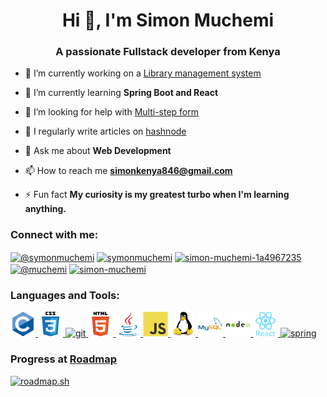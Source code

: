 <h1 align="center">Hi 👋, I'm Simon Muchemi</h1>
<h3 align="center">A passionate Fullstack developer from Kenya</h3>

- 🔭 I’m currently working on a [Library management system](https://github.com/SymonMuchemi/my-book-shelf)

- 🌱 I’m currently learning **Spring Boot and React**

- 🤝 I’m looking for help with [Multi-step form](https://github.com/SymonMuchemi/multi-step-form)

- 📝 I regularly write articles on [hashnode](https://muchemi.hashnode.dev/)

- 💬 Ask me about **Web Development**

- 📫 How to reach me **simonkenya846@gmail.com**

- ⚡ Fun fact **My curiosity is my greatest turbo when I'm learning anything.**

<h3 align="left">Connect with me:</h3>
<p align="left">
<a href="https://dev.to/@symonmuchemi" target="blank"><img align="center" src="https://raw.githubusercontent.com/rahuldkjain/github-profile-readme-generator/master/src/images/icons/Social/devto.svg" alt="@symonmuchemi" height="30" width="40" /></a>
<a href="https://twitter.com/symonmuchemi" target="blank"><img align="center" src="https://raw.githubusercontent.com/rahuldkjain/github-profile-readme-generator/master/src/images/icons/Social/twitter.svg" alt="symonmuchemi" height="30" width="40" /></a>
<a href="https://linkedin.com/in/simon-muchemi-1a4967235" target="blank"><img align="center" src="https://raw.githubusercontent.com/rahuldkjain/github-profile-readme-generator/master/src/images/icons/Social/linked-in-alt.svg" alt="simon-muchemi-1a4967235" height="30" width="40" /></a>
<a href="https://hashnode.com/@muchemi" target="blank"><img align="center" src="https://raw.githubusercontent.com/rahuldkjain/github-profile-readme-generator/master/src/images/icons/Social/hashnode.svg" alt="@muchemi" height="30" width="40" /></a>
<a href="https://www.leetcode.com/simon-muchemi" target="blank"><img align="center" src="https://raw.githubusercontent.com/rahuldkjain/github-profile-readme-generator/master/src/images/icons/Social/leet-code.svg" alt="simon-muchemi" height="30" width="40" /></a>
</p>

<h3 align="left">Languages and Tools:</h3>
<p align="left"> <a href="https://www.cprogramming.com/" target="_blank" rel="noreferrer"> <img src="https://raw.githubusercontent.com/devicons/devicon/master/icons/c/c-original.svg" alt="c" width="40" height="40"/> </a> <a href="https://www.w3schools.com/css/" target="_blank" rel="noreferrer"> <img src="https://raw.githubusercontent.com/devicons/devicon/master/icons/css3/css3-original-wordmark.svg" alt="css3" width="40" height="40"/> </a> <a href="https://git-scm.com/" target="_blank" rel="noreferrer"> <img src="https://www.vectorlogo.zone/logos/git-scm/git-scm-icon.svg" alt="git" width="40" height="40"/> </a> <a href="https://www.w3.org/html/" target="_blank" rel="noreferrer"> <img src="https://raw.githubusercontent.com/devicons/devicon/master/icons/html5/html5-original-wordmark.svg" alt="html5" width="40" height="40"/> </a> <a href="https://www.java.com" target="_blank" rel="noreferrer"> <img src="https://raw.githubusercontent.com/devicons/devicon/master/icons/java/java-original.svg" alt="java" width="40" height="40"/> </a> <a href="https://developer.mozilla.org/en-US/docs/Web/JavaScript" target="_blank" rel="noreferrer"> <img src="https://raw.githubusercontent.com/devicons/devicon/master/icons/javascript/javascript-original.svg" alt="javascript" width="40" height="40"/> </a> <a href="https://www.linux.org/" target="_blank" rel="noreferrer"> <img src="https://raw.githubusercontent.com/devicons/devicon/master/icons/linux/linux-original.svg" alt="linux" width="40" height="40"/> </a> <a href="https://www.mysql.com/" target="_blank" rel="noreferrer"> <img src="https://raw.githubusercontent.com/devicons/devicon/master/icons/mysql/mysql-original-wordmark.svg" alt="mysql" width="40" height="40"/> </a> <a href="https://nodejs.org" target="_blank" rel="noreferrer"> <img src="https://raw.githubusercontent.com/devicons/devicon/master/icons/nodejs/nodejs-original-wordmark.svg" alt="nodejs" width="40" height="40"/> </a> <a href="https://reactjs.org/" target="_blank" rel="noreferrer"> <img src="https://raw.githubusercontent.com/devicons/devicon/master/icons/react/react-original-wordmark.svg" alt="react" width="40" height="40"/> </a> <a href="https://spring.io/" target="_blank" rel="noreferrer"> <img src="https://www.vectorlogo.zone/logos/springio/springio-icon.svg" alt="spring" width="40" height="40"/> </a> </p>
<h3>Progress at <a href="https://roadmap.sh/" target="_blank">Roadmap</a></h3>

[![roadmap.sh](https://api.roadmap.sh/v1-badge/wide/649684efd99c9d673191a6e3?variant=dark)](https://roadmap.sh)
